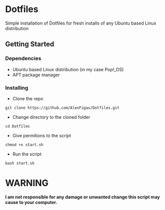 # Dotfiles

Simple installation of Dotfiles for fresh installs of any Ubuntu based Linux distribution

## Getting Started

### Dependencies

* Ubuntu based Linux distribution (in my case Pop!_OS)
* APT package manager

### Installing

* Clone the repo
```
git clone https://github.com/AlexFigas/Dotfiles.git
```
* Change directory to the cloned folder
```
cd Dotfiles
```
* Give permitions to the script
```
chmod +x start.sh
```
* Run the script
```
bash start.sh
```

# WARNING
<b>I am not responsible for any damage or unwanted change this script may cause to your computer.</b>